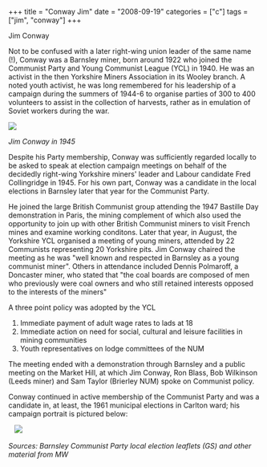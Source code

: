 +++
title = "Conway Jim"
date = "2008-09-19"
categories = ["c"]
tags = ["jim", "conway"]
+++

Jim Conway

Not to be confused with a later right-wing union leader of the same name (!), Conway was a Barnsley miner, born around 1922 who joined the Communist Party and Young Communist League (YCL) in 1940. He was an activist in the then Yorkshire Miners Association in its Wooley branch. A noted youth activist, he was long remembered for his leadership of a campaign during the summers of 1944-6 to organise parties of 300 to 400 volunteers to assist in the collection of harvests, rather as in emulation of Soviet workers during the war.

![](https://grahamstevenson.me.uk/wp-content/uploads/2008/09/conway-jim-1945.jpg)

_Jim Conway in 1945_ 

Despite his Party membership, Conway was sufficiently regarded locally to be asked to speak at election campaign meetings on behalf of the decidedly right-wing Yorkshire miners' leader and Labour candidate Fred Collingridge in 1945. For his own part, Conway was a candidate in the local elections in Barnsley later that year for the Communist Party.

He joined the large British Communist group attending the 1947 Bastille Day demonstration in Paris, the mining complement of which also used the opportunity to join up with other British Communist miners to visit French mines and examine working conditons. Later that year, in August, the Yorkshire YCL organised a meeting of young miners, attended by 22 Communists representing 20 Yorkshire pits. Jim Conway chaired the meeting as he was "well known and respected in Barnsley as a young communist miner". Others in attendance included Dennis Polmaroff, a Doncaster miner, who stated that "the coal boards are composed of men who previously were coal owners and who still retained interests opposed to the interests of the miners"

A three point policy was adopted by the YCL  
1) Immediate payment of adult wage rates to lads at 18  
2) Immediate action on need for social, cultural and leisure facilities in mining communities  
3) Youth representatives on lodge committees of the NUM

The meeting ended with a demonstration through Barnsley and a public meeting on the Market Hill, at which Jim Conway, Ron Blass, Bob Wilkinson (Leeds miner) and Sam Taylor (Brierley NUM) spoke on Communist policy.

Conway continued in active membership of the Communist Party and was a candidate in, at least, the 1961 municipal elections in Carlton ward; his campaign portrait is pictured below: 

   ![](https://grahamstevenson.me.uk/wp-content/uploads/2008/09/conway-jim-cp-cand-in-carlton-ward-1961.jpg)

_Sources: Barnsley Communist Party local election leaflets (GS) and other material from MW_
